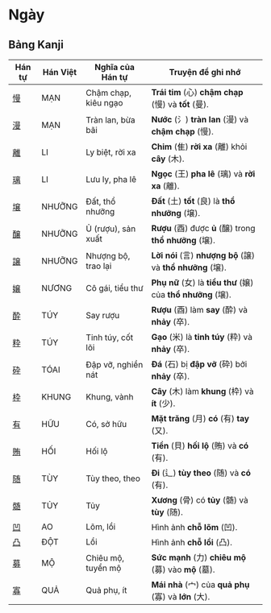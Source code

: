 # Ngày

## Bảng Kanji

| Hán tự | Hán Việt | Nghĩa của Hán tự | Truyện để ghi nhớ |
|---|---|---|---|
| [慢](https://mazii.net/vi-VN/search/kanji/javi/%E6%85%A2) | MẠN | Chậm chạp, kiêu ngạo | **Trái tim** (心) **chậm chạp** (慢) và **tốt** (曼). |
| [漫](https://mazii.net/vi-VN/search/kanji/javi/%E6%BC%AB) | MẠN | Tràn lan, bừa bãi | **Nước** (氵) **tràn lan** (漫) và **chậm chạp** (慢). |
| [離](https://mazii.net/vi-VN/search/kanji/javi/%E9%9B%A2) | LI | Ly biệt, rời xa | **Chim** (隹) **rời xa** (離) khỏi **cây** (木). |
| [璃](https://mazii.net/vi-VN/search/kanji/javi/%E7%92%83) | LI | Lưu ly, pha lê | **Ngọc** (王) **pha lê** (璃) và **rời xa** (離). |
| [壌](https://mazii.net/vi-VN/search/kanji/javi/%E5%A3%8C) | NHƯỠNG | Đất, thổ nhưỡng | **Đất** (土) **tốt** (良) là **thổ nhưỡng** (壌). |
| [醸](https://mazii.net/vi-VN/search/kanji/javi/%E9%86%B8) | NHƯỠNG | Ủ (rượu), sản xuất | **Rượu** (酉) được **ủ** (醸) trong **thổ nhưỡng** (壌). |
| [譲](https://mazii.net/vi-VN/search/kanji/javi/%E8%AD%B2) | NHƯỠNG | Nhượng bộ, trao lại | **Lời nói** (言) **nhượng bộ** (譲) và **thổ nhưỡng** (壌). |
| [嬢](https://mazii.net/vi-VN/search/kanji/javi/%E5%AC%A2) | NƯƠNG | Cô gái, tiểu thư | **Phụ nữ** (女) là **tiểu thư** (嬢) của **thổ nhưỡng** (壌). |
| [酔](https://mazii.net/vi-VN/search/kanji/javi/%E9%85%94) | TÚY | Say rượu | **Rượu** (酉) làm **say** (酔) và **nhảy** (卒). |
| [粋](https://mazii.net/vi-VN/search/kanji/javi/%E7%B2%8B) | TÚY | Tinh túy, cốt lõi | **Gạo** (米) là **tinh túy** (粋) và **nhảy** (卒). |
| [砕](https://mazii.net/vi-VN/search/kanji/javi/%E7%A0%95) | TÓAI | Đập vỡ, nghiền nát | **Đá** (石) bị **đập vỡ** (砕) bởi **nhảy** (卒). |
| [枠](https://mazii.net/vi-VN/search/kanji/javi/%E6%9E%A0) | KHUNG | Khung, vành | **Cây** (木) làm **khung** (枠) và **ít** (少). |
| [有](https://mazii.net/vi-VN/search/kanji/javi/%E6%9C%89) | HỮU | Có, sở hữu | **Mặt trăng** (月) **có** (有) **tay** (又). |
| [賄](https://mazii.net/vi-VN/search/kanji/javi/%E8%B3%84) | HỐI | Hối lộ | **Tiền** (貝) **hối lộ** (賄) và **có** (有). |
| [随](https://mazii.net/vi-VN/search/kanji/javi/%E9%9A%8F) | TÙY | Tùy theo, theo | **Đi** (辶) **tùy theo** (随) và **có** (有). |
| [髄](https://mazii.net/vi-VN/search/kanji/javi/%E9%AB%84) | TỦY | Tủy | **Xương** (骨) có **tủy** (髄) và **tùy** (随). |
| [凹](https://mazii.net/vi-VN/search/kanji/javi/%E5%87%B9) | AO | Lõm, lồi | Hình ảnh **chỗ lõm** (凹). |
| [凸](https://mazii.net/vi-VN/search/kanji/javi/%E5%87%B8) | ĐỘT | Lồi | Hình ảnh **chỗ lồi** (凸). |
| [募](https://mazii.net/vi-VN/search/kanji/javi/%E5%8B%9F) | MỘ | Chiêu mộ, tuyển mộ | **Sức mạnh** (力) **chiêu mộ** (募) vào **mộ** (墓). |
| [寡](https://mazii.net/vi-VN/search/kanji/javi/%E5%AF%A1) | QUẢ | Quả phụ, ít | **Mái nhà** (宀) của **quả phụ** (寡) và **lớn** (大). |

